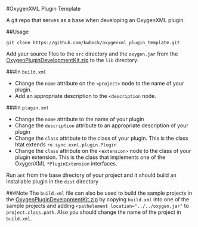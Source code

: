 #OxygenXML Plugin Template

A git repo that serves as a base when developing an OxygenXML plugin.

##Usage

`git clone https://github.com/kwbock/oxygenxml_plugin_template.git`

Add your source files to the `src` directory and the `oxygen.jar` from the [OxygenPluginDevelopmentKit.zip](http://archives.oxygenxml.com/Oxygen/Editor/InstData12.2/Plugins/OxygenPluginsDevelopmentKit.zip) to the `lib` directory.

###In `build.xml`
* Change the `name` attribute on the `<project>` node to the name of your plugin.
* Add an appropriate description to the `<description` node.


###In `plugin.xml`
* Change the `name` attribute to the name of your plugin
* Change the `description` attribute to an appropriate description of your plugin
* Change the `class` attribute to the class of your plugin. This is the class htat extends `ro.sync.exml.plugin.Plugin`
* Change the `class` attribute on the `<extension>` node to the class of your plugin extension. This is the class that implements one of the OxygenXML `*PluginExtension` interfaces.

Run `ant` from the base directory of your project and it should build an installable plugin in the `dist` directory


###Note
The `build.xml` file can also be used to build the sample projects in the [OxygenPluginDevelopmentKit.zip](http://archives.oxygenxml.com/Oxygen/Editor/InstData12.2/Plugins/OxygenPluginsDevelopmentKit.zip) by copying `build.xml` into one of the sample projects and adding `<pathelement location="../../oxygen.jar"` to `project.class.path`. Also you should change the name of the project in `build.xml`.
